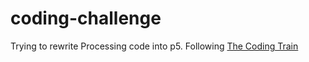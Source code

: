 # coding-challenge

Trying to rewrite Processing code into p5.
Following [The Coding Train](https://www.youtube.com/channel/UCvjgXvBlbQiydffZU7m1_aw)
